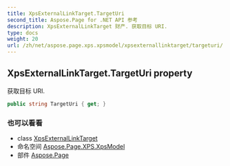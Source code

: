 ```yaml
---
title: XpsExternalLinkTarget.TargetUri
second_title: Aspose.Page for .NET API 参考
description: XpsExternalLinkTarget 财产. 获取目标 URI.
type: docs
weight: 20
url: /zh/net/aspose.page.xps.xpsmodel/xpsexternallinktarget/targeturi/
---
```

## XpsExternalLinkTarget.TargetUri property

获取目标 URI.

```csharp
public string TargetUri { get; }
```

### 也可以看看

* class [XpsExternalLinkTarget](../)
* 命名空间 [Aspose.Page.XPS.XpsModel](../../xpsexternallinktarget/)
* 部件 [Aspose.Page](../../../)


